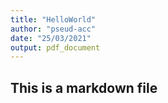 ```yaml
---
title: "HelloWorld"
author: "pseud-acc"
date: "25/03/2021"
output: pdf_document
---
```


## This is a markdown file